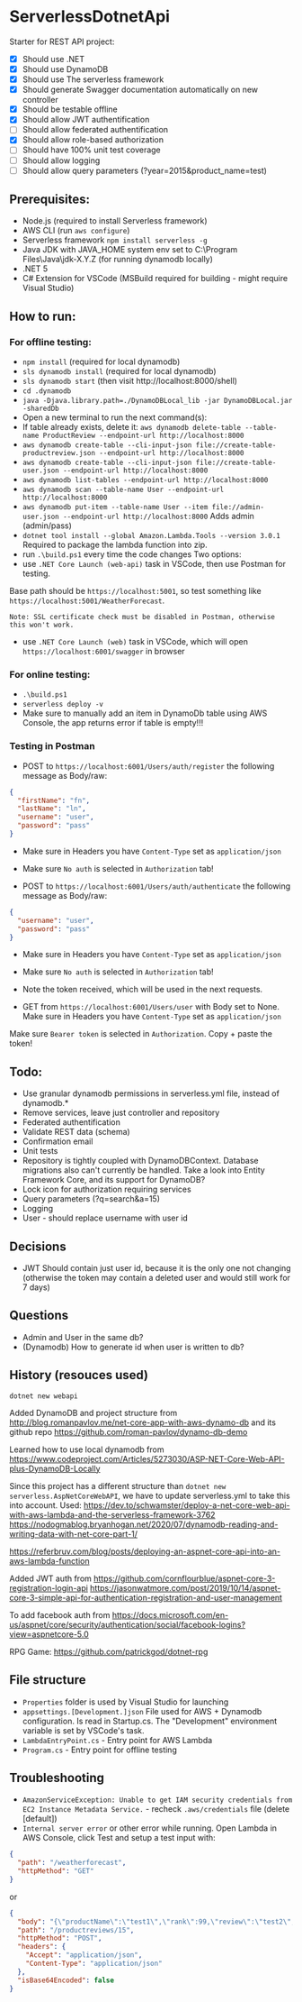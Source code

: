 # ServerlessDotnetApi
Starter for REST API project:
- [x] Should use .NET
- [x] Should use DynamoDB
- [x] Should use The serverless framework
- [x] Should generate Swagger documentation automatically on new controller
- [x] Should be testable offline
- [x] Should allow JWT authentification
- [ ] Should allow federated authentification
- [x] Should allow role-based authorization
- [ ] Should have 100% unit test coverage
- [ ] Should allow logging
- [ ] Should allow query parameters (?year=2015&product_name=test)

## Prerequisites:
- Node.js (required to install Serverless framework)
- AWS CLI (run ```aws configure```)
- Serverless framework ```npm install serverless -g```
- Java JDK with JAVA_HOME system env set to C:\Program Files\Java\jdk-X.Y.Z (for running dynamodb locally)
- .NET 5
- C# Extension for VSCode (MSBuild required for building - might require Visual Studio)

## How to run:
### For offline testing:
- ```npm install``` (required for local dynamodb)
- ```sls dynamodb install``` (required for local dynamodb)
- ```sls dynamodb start``` (then visit http://localhost:8000/shell)
- ```cd .dynamodb```
- ```java -Djava.library.path=./DynamoDBLocal_lib -jar DynamoDBLocal.jar -sharedDb```
- Open a new terminal to run the next command(s):
- If table already exists, delete it: ```aws dynamodb delete-table --table-name ProductReview --endpoint-url http://localhost:8000```
- ```aws dynamodb create-table --cli-input-json file://create-table-productreview.json --endpoint-url http://localhost:8000```
- ```aws dynamodb create-table --cli-input-json file://create-table-user.json --endpoint-url http://localhost:8000```
- ```aws dynamodb list-tables --endpoint-url http://localhost:8000```
- ```aws dynamodb scan --table-name User --endpoint-url http://localhost:8000```
- ```aws dynamodb put-item --table-name User --item file://admin-user.json --endpoint-url http://localhost:8000``` Adds admin (admin/pass)
- ```dotnet tool install --global Amazon.Lambda.Tools --version 3.0.1``` Required to package the lambda function into zip.
- run ```.\build.ps1``` every time the code changes
Two options:
- use ```.NET Core Launch (web-api)``` task in VSCode, then use Postman for testing. 

Base path should be ```https://localhost:5001```, so test something like ```https://localhost:5001/WeatherForecast```.

    Note: SSL certificate check must be disabled in Postman, otherwise this won't work.
- use ```.NET Core Launch (web)``` task in VSCode, which will open ```https://localhost:6001/swagger``` in browser
### For online testing:
- ```.\build.ps1```
- ```serverless deploy -v```
- Make sure to manually add an item in DynamoDb table using AWS Console, the app returns error if table is empty!!!
### Testing in Postman
- POST to ```https://localhost:6001/Users/auth/register``` the following message as Body/raw:
```json
{
  "firstName": "fn",
  "lastName": "ln",
  "username": "user",
  "password": "pass"
}
```

- Make sure in Headers you have ```Content-Type``` set as ```application/json```

- Make sure ```No auth``` is selected in ```Authorization``` tab!

- POST to ```https://localhost:6001/Users/auth/authenticate``` the following message as Body/raw:
```json
{
  "username": "user",
  "password": "pass"
}
```
- Make sure in Headers you have ```Content-Type``` set as ```application/json```

- Make sure ```No auth``` is selected in ```Authorization``` tab!

- Note the token received, which will be used in the next requests.

- GET from ```https://localhost:6001/Users/user``` with Body set to None.
Make sure in Headers you have ```Content-Type``` set as ```application/json```

Make sure ```Bearer token``` is selected in ```Authorization```. Copy + paste the token!

## Todo:
- Use granular dynamodb permissions in serverless.yml file, instead of dynamodb.*
- Remove services, leave just controller and repository
- Federated authentification
- Validate REST data (schema)
- Confirmation email
- Unit tests
- Repository is tightly coupled with DynamoDBContext. Database migrations also can't currently be handled. Take a look into Entity Framework Core, and its support for DynamoDB?
- Lock icon for authorization requiring services
- Query parameters (?q=search&a=15)
- Logging
- User - should replace username with user id

## Decisions
- JWT Should contain just user id, because it is the only one not changing (otherwise the token may contain a deleted user and would still work for 7 days)

## Questions
- Admin and User in the same db?
- (Dynamodb) How to generate id when user is written to db?

## History (resouces used)
```dotnet new webapi```

Added DynamoDB and project structure from http://blog.romanpavlov.me/net-core-app-with-aws-dynamo-db and its github repo https://github.com/roman-pavlov/dynamo-db-demo

Learned how to use local dynamodb from https://www.codeproject.com/Articles/5273030/ASP-NET-Core-Web-API-plus-DynamoDB-Locally

Since this project has a different structure than ```dotnet new serverless.AspNetCoreWebAPI```, we have to update serverless.yml to take this into account. 
Used:
https://dev.to/schwamster/deploy-a-net-core-web-api-with-aws-lambda-and-the-serverless-framework-3762
https://nodogmablog.bryanhogan.net/2020/07/dynamodb-reading-and-writing-data-with-net-core-part-1/

https://referbruv.com/blog/posts/deploying-an-aspnet-core-api-into-an-aws-lambda-function

Added JWT auth from https://github.com/cornflourblue/aspnet-core-3-registration-login-api https://jasonwatmore.com/post/2019/10/14/aspnet-core-3-simple-api-for-authentication-registration-and-user-management

To add facebook auth from https://docs.microsoft.com/en-us/aspnet/core/security/authentication/social/facebook-logins?view=aspnetcore-5.0

RPG Game: https://github.com/patrickgod/dotnet-rpg

## File structure
- ```Properties``` folder is used by Visual Studio for launching
- ```appsettings.[Development.]json``` File used for AWS + Dynamodb configuration. Is read in Startup.cs. The "Development" environment variable is set by VSCode's task.
- ```LambdaEntryPoint.cs``` - Entry point for AWS Lambda
- ```Program.cs``` - Entry point for offline testing

## Troubleshooting
- ```AmazonServiceException: Unable to get IAM security credentials from EC2 Instance Metadata Service.``` - recheck ```.aws/credentials``` file (delete [default])
- ```Internal server error``` or other error while running. Open Lambda in AWS Console, click Test and setup a test input with:
```json
{
  "path": "/weatherforecast",
  "httpMethod": "GET"
}
```
or
```json
{
  "body": "{\"productName\":\"test1\",\"rank\":99,\"review\":\"test2\",\"reviewOn\":\"2021-02-25T21:20:38.633Z\"}",
  "path": "/productreviews/15",
  "httpMethod": "POST",
  "headers": {
    "Accept": "application/json",
    "Content-Type": "application/json"
  },
  "isBase64Encoded": false
}
```